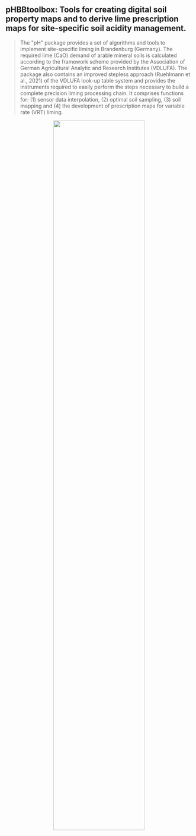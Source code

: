 ## pHBBtoolbox: Tools for creating digital soil property maps and to derive lime prescription maps for site-specific soil acidity management.
> The "pH" package provides a set of algorithms and tools to implement site-specific liming in Brandenburg (Germany). The required lime (CaO) demand of arable mineral soils is calculated according to the framework scheme provided by the
> Association of German Agricultural Analytic and Research Institutes (VDLUFA). The package also contains an improved stepless approach (Ruehlmann et al., 2021) of the VDLUFA look-up table system and provides the instruments
> required to easily perform the steps necessary to build a complete precision liming processing chain. It comprises functions for: (1) sensor data interpolation, (2) optimal soil sampling, (3) soil mapping and
> (4) the development of prescription maps for variable rate (VRT) liming.
<p align="center">
  <img src="https://github.com/ingmardo/pHBBtoolbox/blob/main/images/Poster_pHBB_Toolbox_klein.png" width="70%" height="70%">
</p>

<div id="menu" />
